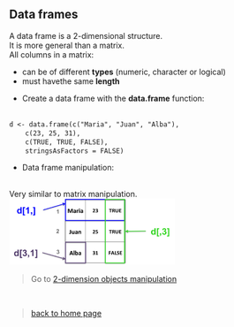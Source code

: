 <h2>Data frames</h2>

A data frame is a 2-dimensional structure.
<br> It is more general than a matrix.
<br>
All columns in a matrix:
 + can be of different **types** (numeric, character or logical)
 + must havethe same **length**

* Create a data frame with the **data.frame** function:

```{r}

d <- data.frame(c("Maria", "Juan", "Alba"), 
	c(23, 25, 31),
	c(TRUE, TRUE, FALSE),
	stringsAsFactors = FALSE)
```

* Data frame manipulation:
<br>
Very similar to matrix manipulation.

<img src="df_fetch.png" alt="rstudio logo" width="300"/>


> Go to [2-dimension objects manipulation](https://sbcrg.github.io/CRG_RIntroduction/2d_manip)
<br>

> [back to home page](https://sbcrg.github.io/CRG_RIntroduction)

